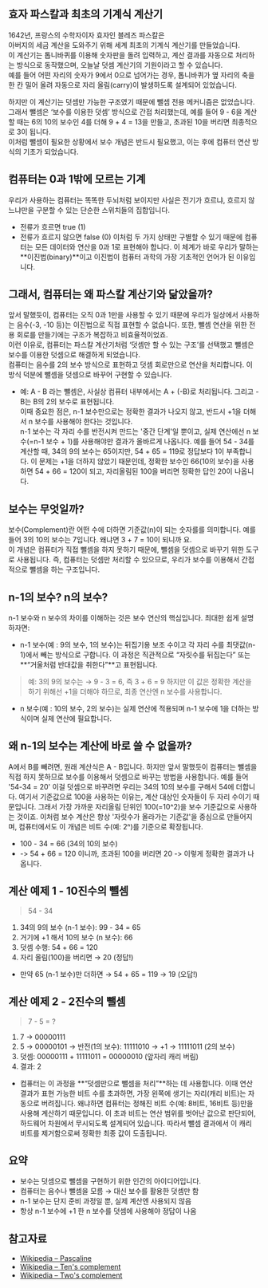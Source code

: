 ## 효자 파스칼과 최초의 기계식 계산기
1642년, 프랑스의 수학자이자 효자인 블레즈 파스칼은  
아버지의 세금 계산을 도와주기 위해 세계 최초의 기계식 계산기를 만들었습니다.  
이 계산기는 톱니바퀴를 이용해 숫자판을 돌려 입력하고, 계산 결과를 자동으로 처리하는 방식으로 동작했으며, 오늘날 덧셈 계산기의 기원이라고 할 수 있습니다.    
예를 들어 어떤 자리의 숫자가 9에서 0으로 넘어가는 경우, 톱니바퀴가 옆 자리의 축을 한 칸 밀어 올려 자동으로 자리 올림(carry)이 발생하도록 설계되어 있었습니다.   
   
하지만 이 계산기는 덧셈만 가능한 구조였기 때문에 뺄셈 전용 메커니즘은 없었습니다.  
그래서 뺄셈은 ‘보수를 이용한 덧셈’ 방식으로 간접 처리했는데, 예를 들어 9 - 6을 계산할 때는 6의 10의 보수인 4를 더해 9 + 4 = 13을 만들고, 초과된 10을 버리면 최종적으로 3이 됩니다.  
이처럼 뺄셈이 필요한 상황에서 보수 개념은 반드시 필요했고, 이는 후에 컴퓨터 연산 방식의 기초가 되었습니다.

## 컴퓨터는 0과 1밖에 모르는 기계
우리가 사용하는 컴퓨터는 똑똑한 두뇌처럼 보이지만 사실은 전기가 흐르냐, 흐르지 않느냐만을 구분할 수 있는 단순한 스위치들의 집합입니다.
* 전류가 흐르면 true (1)
* 전류가 흐르지 않으면 false (0)
이처럼 두 가지 상태만 구별할 수 있기 때문에 컴퓨터는 모든 데이터와 연산을 0과 1로 표현해야 합니다. 이 체계가 바로 우리가 말하는 **이진법(binary)**이고 이진법이 컴퓨터 과학의 가장 기초적인 언어가 된 이유입니다.

## 그래서, 컴퓨터는 왜 파스칼 계산기와 닮았을까?
앞서 말했듯이, 컴퓨터는 오직 0과 1만을 사용할 수 있기 때문에 우리가 일상에서 사용하는 음수(-3, -10 등)는 이진법으로 직접 표현할 수 없습니다. 또한, 뺄셈 연산을 위한 전용 회로를 만들기에는 구조가 복잡하고 비효율적이었죠.   
이런 이유로, 컴퓨터는 파스칼 계산기처럼 ‘덧셈만 할 수 있는 구조’를 선택했고 뺄셈은 보수를 이용한 덧셈으로 해결하게 되었습니다.   
컴퓨터는 음수를 2의 보수 방식으로 표현하고 덧셈 회로만으로 연산을 처리합니다. 이 방식 덕분에 뺄셈을 덧셈으로 바꾸어 구현할 수 있습니다.
- 예: A - B 라는 뺄셈은, 사실상 컴퓨터 내부에서는 A + (-B)로 처리됩니다. 그리고 -B는 B의 2의 보수로 표현됩니다.   
이때 중요한 점은, n-1 보수만으로는 정확한 결과가 나오지 않고, 반드시 +1을 더해서 n 보수를 사용해야 한다는 것입니다.   
n-1 보수는 각 자리 수를 반전시켜 만드는 '중간 단계'일 뿐이고, 실제 연산에선 n 보수(=n-1 보수 + 1)를 사용해야만 결과가 올바르게 나옵니다. 예를 들어 54 - 34를 계산할 때, 34의 9의 보수는 65이지만, 54 + 65 = 119로 정답보다 1이 부족합니다. 이 문제는 +1을 더하지 않았기 때문인데, 정확한 보수인 66(10의 보수)을 사용하면 54 + 66 = 120이 되고, 자리올림된 100을 버리면 정확한 답인 20이 나옵니다.

## 보수는 무엇일까?
보수(Complement)란 어떤 수에 더하면 기준값(n)이 되는 숫자를를 의미합니다. 예를 들어 3의 10의 보수는 7입니다. 왜냐면 3 + 7 = 10이 되니까 요.   
이 개념은 컴퓨터가 직접 뺄셈을 하지 못하기 때문에, 뺄셈을 덧셈으로 바꾸기 위한 도구로 사용됩니다. 즉, 컴퓨터는 덧셈만 처리할 수 있으므로, 우리가 보수를 이용해서 간접적으로 뺄셈을 하는 구조입니다.

## n-1의 보수? n의 보수?
n-1 보수와 n 보수의 차이를 이해하는 것은 보수 연산의 핵심입니다. 최대한 쉽게 설명하자면:
* n-1 보수(예 : 9의 보수, 1의 보수)는 뒤집기용 보조 수이고 각 자리 수를 최댓값(n-1)에서 빼는 방식으로 구합니다. 이 과정은 직관적으로 “자릿수를 뒤집는다” 또는 **“거울처럼 반대값을 취한다”**고 표현됩니다.
> 예: 3의 9의 보수는 → 9 - 3 = 6, 즉 3 + 6 = 9
> 하지만 이 값은 정확한 계산을 하기 위해선 +1을 더해야 하므로, 최종 연산엔 n 보수를 사용합니다.
* n 보수(예 : 10의 보수, 2의 보수)는 실제 연산에 적용되며 n-1 보수에 1을 더하는 방식이며 실제 연산에 필요합니다.

## 왜 n-1의 보수는 계산에 바로 쓸 수 없을까?
A에서 B를 빼려면, 원래 계산식은 A - B입니다. 하지만 앞서 말했듯이 컴퓨터는 뺄셈을 직접 하지 못하므로 보수를 이용해서 덧셈으로 바꾸는 방법을 사용합니다. 예를 들어 '54-34 = 20' 이걸 덧셈으로 바꾸려면 우리는 34의 10의 보수를 구해서 54에 더합니다. 여기서 기준값으로 100을 사용하는 이유는, 계산 대상인 숫자들이 두 자리 수이기 때문입니다. 그래서 가장 가까운 자리올림 단위인 100(=10^2)을 보수 기준값으로 사용하는 것이죠. 이처럼 보수 계산은 항상 '자릿수가 올라가는 기준값'을 중심으로 만들어지며, 컴퓨터에서도 이 개념은 비트 수(예: 2ⁿ)를 기준으로 확장됩니다.
* 100 - 34 = 66 (34의 10의 보수)
* -> 54 + 66 = 120 이니까, 초과된 100을 버리면 20 -> 이렇게 정확한 결과가 나옵니다. 

## 계산 예제 1 - 10진수의 뺄셈
> 54 - 34
1. 34의 9의 보수 (n-1 보수): 99 - 34 = 65
2. 거기에 +1 해서 10의 보수 (n 보수): 66
3. 덧셈 수행: 54 + 66 = 120
4. 자리 올림(100)을 버리면 → 20 (정답!)
- 만약 65 (n-1 보수)만 더하면 → 54 + 65 = 119 → 19 (오답!)

## 계산 예제 2 - 2진수의 뺄셈
>  7 - 5 = ?
1. 7 → 00000111
2. 5 → 00000101 → 반전(1의 보수): 11111010 → +1 → 11111011 (2의 보수)
3. 덧셈: 00000111 + 11111011 = 00000010 (앞자리 캐리 버림)
4. 결과: 2
- 컴퓨터는 이 과정을 **“덧셈만으로 뺄셈을 처리”**하는 데 사용합니다. 이때 연산 결과가 표현 가능한 비트 수를 초과하면, 가장 왼쪽에 생기는 자리(캐리 비트)는 자동으로 버려집니다. 왜냐하면 컴퓨터는 정해진 비트 수(예: 8비트, 16비트 등)만을 사용해 계산하기 때문입니다. 이 초과 비트는 연산 범위를 벗어난 값으로 판단되어, 하드웨어 차원에서 무시되도록 설계되어 있습니다. 따라서 뺄셈 결과에서 이 캐리 비트를 제거함으로써 정확한 최종 값이 도출됩니다.

## 요약
* 보수는 덧셈으로 뺄셈을 구현하기 위한 인간의 아이디어입니다.
* 컴퓨터는 음수나 뺄셈을 모름 → 대신 보수를 활용한 덧셈만 함
* n-1 보수는 단지 준비 과정일 뿐, 실제 계산엔 사용되지 않음
* 항상 n-1 보수에 +1 한 n 보수를 덧셈에 사용해야 정답이 나옴

## 참고자료  
- [Wikipedia – Pascaline](https://en.wikipedia.org/wiki/Pascaline) 
- [Wikipedia – Ten's complement](https://en.wikipedia.org/wiki/Method_of_complements)  
- [Wikipedia – Two's complement](https://en.wikipedia.org/wiki/Two%27s_complement)  
